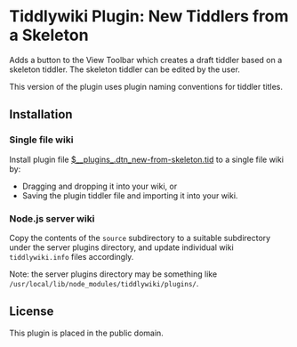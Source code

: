 # Tiddlywiki Plugin: New Tiddlers from a Skeleton #

Adds a button to the View Toolbar which creates a draft tiddler based on a
skeleton tiddler. The skeleton tiddler can be edited by the user.

This version of the plugin uses plugin naming conventions for tiddler titles.

## Installation ##

### Single file wiki ##

Install plugin file
[$\_\_plugins\_.dtn\_new-from-skeleton.tid](https://github.com/dnebauer/tw-new-from-skeleton/blob/master/%24__plugins_.dtn_new-from-skeleton.tid)
to a single file wiki by:

* Dragging and dropping it into your wiki, or
* Saving the plugin tiddler file and importing it into your wiki.

### Node.js server wiki ###

Copy the contents of the `source` subdirectory to a suitable subdirectory under
the server plugins directory, and update individual wiki `tiddlywiki.info`
files accordingly.

Note: the server plugins directory may be something like
`/usr/local/lib/node_modules/tiddlywiki/plugins/`.

## License ##

This plugin is placed in the public domain.

